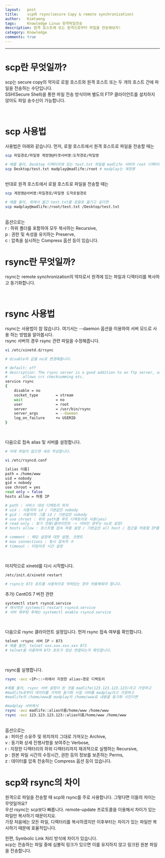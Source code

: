 ```yaml
---
layout:   post
title:    scp와 rsync(secure Copy & remote synchronization)
author:   Kimtaeng
tags: 	  Knowledge Linux 원격파일전송
description: 원격 호스트에 또는 원격으로부터 파일을 전송해보자!
category: Knowledge
comments: true
---
```


<hr/>

# scp란 무엇일까?

scp는 secure copy의 약자로 로컬 호스트와 원격 호스트 또는 두 개의 호스트 간에 파일을 전송하는 수단입니다.<br/>
SSH(Secure Shell)을 통한 파일 전송 방식이며 별도의 FTP 클라이언트를 설치하지 않아도 파일 송수신이 가능합니다. 

<br/>

# scp 사용법

사용법은 아래와 같습니다. 먼저, 로컬 호스트에서 원격 호스트로 파일을 전송할 때는

```bash
scp 파일경로/파일명 계정명@타겟서버명:도착경로/파일명

# 예를 들어, Desktop 디렉터리에 있는 test.txt 파일을 madlife 서버의 root 디렉터리에 보내고 싶다면,
scp Desktop/test.txt madplay@madlife:/root # madplay는 계정명
```

<br/>
반대로 원격 호스트에서 로컬 호스트로 파일을 전송할 때는

```bash
scp 계정명@서버명:파일경로/파일명 도착로컬경로

# 예를 들어, 위에서 옮긴 test.txt를 로컬로 옮기고 싶다면
scp madplay@madlife:/root/test.txt /Desktop/test.txt
```

<br/>
옵션으로는<br/>
r : 하위 폴더를 포함하여 모두 복사하는 Recursive,<br/>
p : 권한 및 속성을 유지하는 Preserve,<br/>
c : 압축을 실시하는 Compress 옵션 등이 있습니다.

<br/>

# rsync란 무엇일까?

rsync는 remote synchronization의 약자로서 원격에 있는 파일과 디렉터리를 복사하고 동기화합니다.


<br/>

# rsync 사용법

rsync는 사용법이 참 많습니다. 여기서는 --daemon 옵션을 이용하여 서버 모드로 사용 하는 방법을 알아봅시다.<br/>
rsync 서버의 경우 rsync 관련 파일을 수정해줍니다.
```bash
vi /etc/xinetd.d/rsync

# disable의 값을 no로 변경해줍니다.

# default: off
# description: The rsync server is a good addition to an ftp server, as it \
#       allows crc checksumming etc.
service rsync
{
    disable = no
    socket_type        = stream
    wait               = no
    user               = root
    server             = /usr/bin/rsync
    server_args        = --daemon
    log_on_failure     += USERID
}

```

<br/>

다음으로 접속 alias 및 서버를 설정합니다.
```bash
# 아래 파일이 없으면 새로 작성합니다.

vi /etc/rsyncd.conf

[alias 이름]
path = /home/www
uid = nobody
gid = nobody
use chroot = yes
read only = false
hosts allow = 허용 IP

# path : 서비스 대상 디렉토리 위치
# uid : 사용자의 id / 기본값은 nobody
# gid : 사용자의 그룹 id / 기본값은 nobody
# use chroot : 위의 path를 루트 디렉토리로 사용(yes)
# read only : 읽기 전용(클라이언트 -> 서버인 경우는 no로 설정)
# hosts allow : 호스트별 접속 허용 설정 / 기본값은 all host / 접근을 허용할 IP를 적으면 됩니다.

# comment : 해당 설정에 대한 설명, 코멘트
# max connections : 동시 접속자 수
# timeout : 타임아웃 시간 설정 
```

<br/>

마지막으로 xinetd를 다시 시작합니다.
```bash
/etc/init.d/xinetd restart

# rsync는 873 포트를 사용하므로 막혀있는 경우 허용해줘야 합니다.
```

추가) CentOS 7 버전 관련
```bash
systemctl start rsyncd.service
# 재시작은 systemctl restart rsyncd.service
# 서버 재부팅 후에는 systemctl enable rsyncd.service
```

<br/>

다음으로 rsync 클라이언트 설정입니다. 먼저 rsync 접속 여부를 확인합니다.
```bash
telnet <rsync 서버 IP > 873
# 예를 들면, telnet xxx.xxx.xxx.xxx 873
# telnet을 이용하여 873 포트가 정상 연결되는지 확인합니다.
```

<br/>

rsync를 실행합니다.
```bash
rsync -avz <IP>::<위에서 지정한 alias>경로 디렉토리

#예를 들어, rsync 서버 설정이 된 것을 madlife(123.123.123.123)라고 가정하고
#madlife로부터 데이터를 가져와 동기화 시킬 서버를 madplay라고 가정하고
#madlife의 /home/www를 madplay의 /home/www로 내용을 동기화 시킨다면

#madplay 서버에서 
rsync -avz madlife::alias이름/home/www /home/www 
rsync -avz 123.123.123.123::alias이름/home/www /home/www
```

<br/>
옵션으로는<br/>
a : 퍼미션 소유주 및 위치까지 그대로 가져오는 Archive,<br/>
v : 동기화 상세 진행사항을 보여주는 Verbose,<br/>
r : 지정한 디렉터리의 하위 디렉터리까지 재귀적으로 실행하는 Recursive,<br/>
p : 원본 파일 시간의 수정시간, 권한 등의 정보를 보존하는 Perms,<br/>
z : 데이터를 압축 전송하는 Compress 옵션 등이 있습니다.

<br/>

# scp와 rsync의 차이

원격으로 파일을 전송할 때 scp와 rsync를 주로 사용합니다. 그렇다면 이들의 차이는 무엇일까요?<br/>
우선 rsync는 scp보다 빠릅니다. remote-update 프로토콜을 이용해서 차이가 있는 파일만 복사하기 때문이지요.<br/>
가장 처음에는 모든 파일, 디렉터리를 복사하겠지만 이후부터는 차이가 있는 파일만 복사하기 때문에 효율적입니다.<br/>

한편, Symbolic Link 처리 방식에 차이가 있습니다.<br/>
scp는 전송하는 파일 중에 심볼릭 링크가 있으면 이를 유지하지 않고 링크된 원본 파일을 전송합니다.
